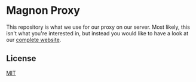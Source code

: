 # Magnon Proxy
This repository is what we use for our proxy on our server. Most likely, this isn't
what you're interested in, but instead you would like to have a look at our [complete
website](https://github.com/theMagnon/magnon.net).

## License
[MIT](http://choosealicense.com/licenses/mit/)
